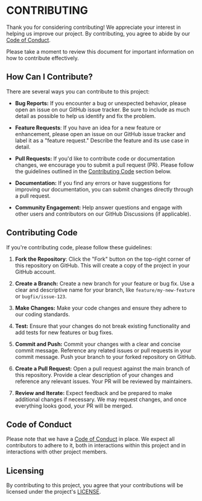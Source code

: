 # CONTRIBUTING

Thank you for considering contributing! We appreciate your interest in helping us improve our project. By contributing, you agree to abide by our [Code of Conduct](CODE_OF_CONDUCT.md).

Please take a moment to review this document for important information on how to contribute effectively.

## How Can I Contribute?

There are several ways you can contribute to this project:

- **Bug Reports:** If you encounter a bug or unexpected behavior, please open an issue on our GitHub issue tracker. Be sure to include as much detail as possible to help us identify and fix the problem.

- **Feature Requests**: If you have an idea for a new feature or enhancement, please open an issue on our GitHub issue tracker and label it as a "feature request." Describe the feature and its use case in detail.

- **Pull Requests:** If you'd like to contribute code or documentation changes, we encourage you to submit a pull request (PR). Please follow the guidelines outlined in the [Contributing Code](CONTRIBUTING.md) section below.

- **Documentation:** If you find any errors or have suggestions for improving our documentation, you can submit changes directly through a pull request.

- **Community Engagement:** Help answer questions and engage with other users and contributors on our GitHub Discussions (if applicable).

## Contributing Code

If you're contributing code, please follow these guidelines:

1. **Fork the Repository**: Click the "Fork" button on the top-right corner of this repository on GitHub. This will create a copy of the project in your GitHub account.

2. **Create a Branch:** Create a new branch for your feature or bug fix. Use a clear and descriptive name for your branch, like `feature/my-new-feature` or `bugfix/issue-123`.

3. **Make Changes:** Make your code changes and ensure they adhere to our coding standards.

4. **Test:** Ensure that your changes do not break existing functionality and add tests for new features or bug fixes.

5. **Commit and Push:** Commit your changes with a clear and concise commit message. Reference any related issues or pull requests in your commit message. Push your branch to your forked repository on GitHub.

6. **Create a Pull Request:** Open a pull request against the main branch of this repository. Provide a clear description of your changes and reference any relevant issues. Your PR will be reviewed by maintainers.

7. **Review and Iterate:** Expect feedback and be prepared to make additional changes if necessary. We may request changes, and once everything looks good, your PR will be merged.

## Code of Conduct

Please note that we have a [Code of Conduct](CODE_OF_CONDUCT.md) in place. We expect all contributors to adhere to it, both in interactions within this project and in interactions with other project members.

## Licensing

By contributing to this project, you agree that your contributions will be licensed under the project's [LICENSE](../LICENSE).
